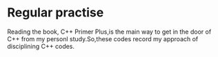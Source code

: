 # Regular practise
Reading the book, C++ Primer Plus,is the main way to get in the door of C++ from my personl study.So,these codes record my approach of disciplining C++ codes.
